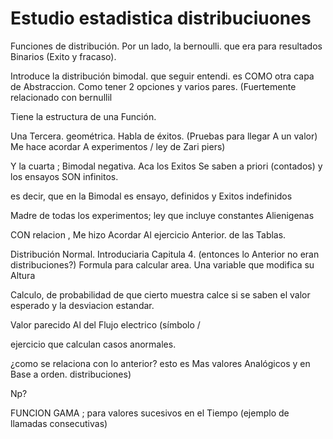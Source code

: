 # Estudio estadistica distribuciuones

Funciones de distribución. Por un lado, la bernoulli.
que era para resultados Binarios (Exito y fracaso).

Introduce la distribución bimodal. que seguir entendi. es COMO otra capa de Abstraccion. Como tener 2 opciones y varios pares. (Fuertemente relacionado con bernullil

Tiene la estructura de una Función.

Una Tercera. geométrica. Habla de éxitos.
(Pruebas para llegar A un valor) Me hace acordar A experimentos / ley de Zari piers)

Y la cuarta ; Bimodal negativa. Aca los Exitos
	Se saben a priori (contados) y los ensayos
SON infinitos.

es decir, que en la Bimodal es ensayo, definidos y Exitos indefinidos

Madre de todas los experimentos; ley que incluye constantes Alienigenas

CON relacion , Me hizo Acordar Al ejercicio Anterior. de las Tablas.

Distribución Normal. Introduciaria Capitula 4. (entonces lo Anterior no eran distribuciones?)
Formula para calcular area. Una variable que modifica
su Altura

Calculo, de probabilidad de que cierto muestra calce si se saben el valor esperado y la desviacion estandar.

Valor parecido Al del Flujo electrico (símbolo /

ejercicio que calculan casos anormales.

¿como se relaciona con lo anterior?
esto es Mas valores Analógicos y en Base a orden. distribuciones)

Np?

FUNCION GAMA ; para valores sucesivos en el
Tiempo (ejemplo de llamadas consecutivas)
